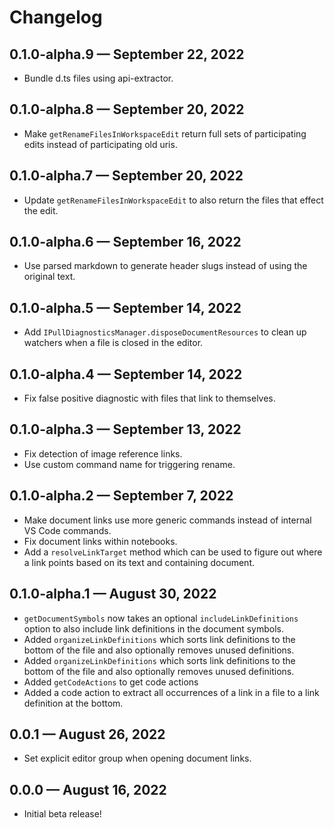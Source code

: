 # Changelog

## 0.1.0-alpha.9 — September 22, 2022
- Bundle d.ts files using api-extractor.

## 0.1.0-alpha.8 — September 20, 2022
- Make `getRenameFilesInWorkspaceEdit` return full sets of participating edits instead of participating old uris.

## 0.1.0-alpha.7 — September 20, 2022
- Update `getRenameFilesInWorkspaceEdit` to also return the files that effect the edit.

## 0.1.0-alpha.6 — September 16, 2022
- Use parsed markdown to generate header slugs instead of using the original text.

## 0.1.0-alpha.5 — September 14, 2022
- Add `IPullDiagnosticsManager.disposeDocumentResources` to clean up watchers when a file is closed in the editor.

## 0.1.0-alpha.4 — September 14, 2022
- Fix false positive diagnostic with files that link to themselves.

## 0.1.0-alpha.3 — September 13, 2022
- Fix detection of image reference links.
- Use custom command name for triggering rename.

## 0.1.0-alpha.2 — September 7, 2022
- Make document links use more generic commands instead of internal VS Code commands.
- Fix document links within notebooks.
- Add a `resolveLinkTarget` method which can be used to figure out where a link points based on its text and containing document.

## 0.1.0-alpha.1 — August 30, 2022
- `getDocumentSymbols` now takes an optional `includeLinkDefinitions` option to also include link definitions in the document symbols.
- Added `organizeLinkDefinitions` which sorts link definitions to the bottom of the file and also optionally removes unused definitions.
- Added `organizeLinkDefinitions` which sorts link definitions to the bottom of the file and also optionally removes unused definitions.
- Added `getCodeActions` to get code actions
- Added a code action to extract all occurrences of a link in a file to a link definition at the bottom.

## 0.0.1 — August 26, 2022
- Set explicit editor group when opening document links.

## 0.0.0 — August 16, 2022
- Initial beta release!
